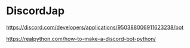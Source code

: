 # DiscordJap

https://discord.com/developers/applications/950388006911623238/bot

https://realpython.com/how-to-make-a-discord-bot-python/
